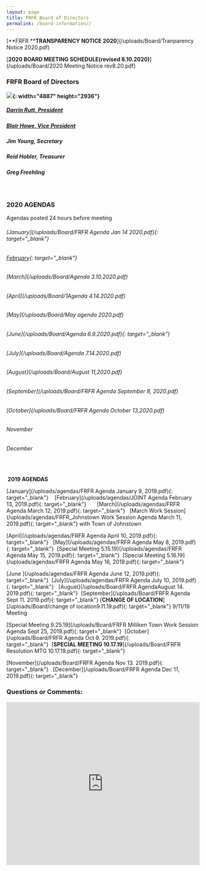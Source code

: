 ```yaml
---
layout: page
title: FRFR Board of Directors
permalink: /board-information//
---
```


[**FRFR&nbsp;****TRANSPARENCY NOTICE 2020**](/uploads/Board/Tranparency Notice 2020.pdf)

[**2020 BOARD MEETING SCHEDULE(revised 8.10.2020)**](/uploads/Board/2020 Meeting Notice rev8.20.pdf)

### **FRFR Board of Directors**

**![](/uploads/board2019-2.jpg){: width="4887" height="2936"}**

##### [Darrin Rutt, President](mailto:drutt@frfr.co?subject=Website%20Inquiry)&nbsp; &nbsp; &nbsp; &nbsp;

##### [Blair Howe, Vice President](mailto:bhowe@frfr.co?subject=Website%20Inquiry)

##### Jim Young, Secretary&nbsp; &nbsp;

##### Reid Hobler, Treasurer&nbsp; &nbsp;

##### Greg Freehling

### &nbsp;

### 2020 AGENDAS

Agendas posted 24 hours before meeting

###### [January](/uploads/Board/FRFR Agenda Jan 14 2020.pdf){: target="_blank"}

###### [February](/uploads/Board/2.11.20.pdf){: target="_blank"}

###### [March](/uploads/Board/Agenda 3.10.2020.pdf)

###### [April](/uploads/Board/1Agenda 4.14.2020.pdf)

###### [May](/uploads/Board/May agenda 2020.pdf)

###### [June](/uploads/Board/Agenda 6.9.2020.pdf){: target="_blank"}

###### [July](/uploads/Board/Agenda 7.14.2020.pdf)

###### [August](/uploads/Board/August 11,2020.pdf)

###### [September](/uploads/Board/FRFR Agenda September 8, 2020.pdf)

###### [October](/uploads/Board/FRFR Agenda October 13,2020.pdf)

###### November

###### December

&nbsp;

**&nbsp;2019 AGENDAS**

[January](/uploads/agendas/FRFR Agenda January 9, 2019.pdf){: target="_blank"}&nbsp; &nbsp;&nbsp;[February](/uploads/agendas/JOINT Agenda February 13, 2019.pdf){: target="_blank"}&nbsp; &nbsp; &nbsp; &nbsp;[March](/uploads/agendas/FRFR Agenda March 12, 2019.pdf){: target="_blank"}&nbsp; &nbsp;[March Work Session](/uploads/agendas/FRFR_Johnstown Work Session Agenda March 11, 2019.pdf){: target="_blank"}&nbsp;with Town of Johnstown

[April](/uploads/agendas/FRFR Agenda April 10, 2019.pdf){: target="_blank"}&nbsp; &nbsp;[May](/uploads/agendas/FRFR Agenda May 8, 2019.pdf){: target="_blank"}&nbsp;&nbsp;[Special Meeting 5.15.19](/uploads/agendas/FRFR Agenda May 15, 2019.pdf){: target="_blank"}&nbsp;&nbsp;[Special Meeting 5.16.19](/uploads/agendas/FRFR Agenda May 16, 2019.pdf){: target="_blank"}

[June&nbsp;](/uploads/agendas/FRFR Agenda June 12, 2019.pdf){: target="_blank"}&nbsp;&nbsp;[July](/uploads/agendas/FRFR Agenda July 10, 2019.pdf){: target="_blank"}&nbsp; &nbsp;[August](/uploads/Board/FRFR AgendaAugust 14. 2019.pdf){: target="_blank"}&nbsp;&nbsp;[September](/uploads/Board/FRFR Agenda Sept 11. 2019.pdf){: target="_blank"}&nbsp;[**CHANGE OF LOCATION**](/uploads/Board/change of location9.11.19.pdf){: target="_blank"}&nbsp;9/11/19 Meeting

[Special Meeting 9.25.19](/uploads/Board/FRFR Milliken Town Work Session Agenda Sept 25, 2019.pdf){: target="_blank"}&nbsp;&nbsp;[October](/uploads/Board/FRFR Agenda Oct 9. 2019.pdf){: target="_blank"}&nbsp;&nbsp;[**SPECIAL MEETING 10.17.19**](/uploads/Board/FRFR Resolution MTG 10.17.19.pdf){: target="_blank"}

[November](/uploads/Board/FRFR Agenda Nov 13. 2019.pdf){: target="_blank"}&nbsp; &nbsp;[December](/uploads/Board/FRFR Agenda Dec 11, 2019.pdf){: target="_blank"}

### Questions or Comments:

<div id="wufoo-z6pl7to0reuswt"><iframe title="Embedded Wufoo Form" id="wufooFormz6pl7to0reuswt" class="wufoo-form-container" height="424" allowtransparency="true" frameborder="0" scrolling="no" style="width:100%;border:none" src="https://frfr.wufoo.com/embed/z6pl7to0reuswt/def/embedKey=z6pl7to0reuswt460381&amp;entsource=&amp;referrer=&amp;header=hide">Fill out my Wufoo form!</iframe></div>

<script type="text/javascript">
          var z6pl7to0reuswt;(function(d, t) {
                                  var s = d.createElement(t), options = {
                                  'userName':'frfr',
                                  'formHash':'z6pl7to0reuswt',
                                  'autoResize':true,
                                  'height':'577',
                                  'async':true,
                                  'host':'wufoo.com',
                                  'header':'hide',
                                  'ssl':true};
                                  s.src = ('https:' == d.location.protocol ? 'https://' : 'http://') + 'www.wufoo.com/scripts/embed/form.js';
                                  s.onload = s.onreadystatechange = function() {
                                  var rs = this.readyState; if (rs) if (rs != 'complete') if (rs != 'loaded') return;
                                  try { z6pl7to0reuswt = new WufooForm();z6pl7to0reuswt.initialize(options);z6pl7to0reuswt.display(); } catch (e) {}};
                                  var scr = d.getElementsByTagName(t)[0], par = scr.parentNode; par.insertBefore(s, scr);
                                  })(document, 'script');
        </script>

## &nbsp;

<div class="clearfix stations" itemscope="">&nbsp;</div>

<div class="clearfix stations" itemscope="">&nbsp;</div>

## &nbsp;